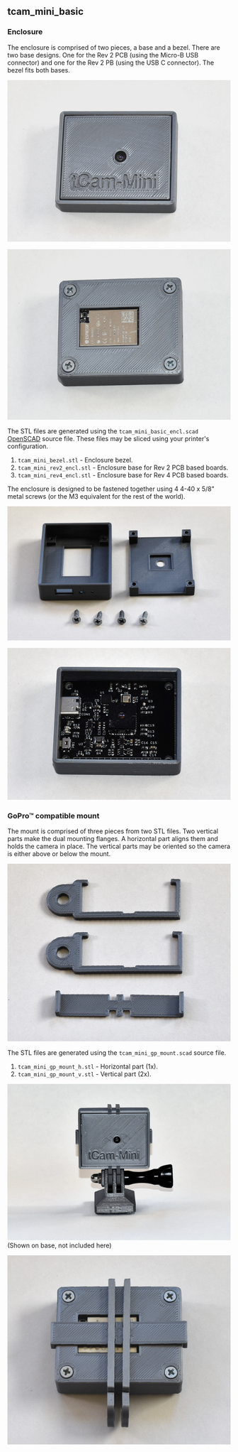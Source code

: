 ## tcam\_mini_basic

### Enclosure
The enclosure is comprised of two pieces, a base and a bezel.  There are two base designs.  One for the Rev 2 PCB (using the Micro-B USB connector) and one for the Rev 2 PB (using the USB C connector).  The bezel fits both bases.

![Enclosure front](pictures/tcam_mini_encl_front.png)

![Enclosure rear](pictures/tcam_mini_encl_rear.png)

The STL files are generated using the ```tcam_mini_basic_encl.scad``` [OpenSCAD](https://openscad.org/) source file.  These files may be sliced using your printer's configuration.

1. ```tcam_mini_bezel.stl``` - Enclosure bezel.
2. ```tcam_mini_rev2_encl.stl``` - Enclosure base for Rev 2 PCB based boards.
3. ```tcam_mini_rev4_encl.stl``` - Enclosure base for Rev 4 PCB based boards.

The enclosure is designed to be fastened together using 4 4-40 x 5/8" metal screws (or the M3 equivalent for the rest of the world).

![Enclosure parts](pictures/tcam_mini_encl_parts.png)

![Board in enclosure](pictures/tcam_mini_encl_guts.png)

### GoPro™ compatible mount
The mount is comprised of three pieces from two STL files.  Two vertical parts make the dual mounting flanges.  A horizontal part aligns them and holds the camera in place.  The vertical parts may be oriented so the camera is either above or below the mount.

![Mount parts](pictures/tcam_mini_encl_gp_parts.png)

The STL files are generated using the ```tcam_mini_gp_mount.scad``` source file.

1. ```tcam_mini_gp_mount_h.stl``` - Horizontal part (1x).
2. ```tcam_mini_gp_mount_v.stl``` - Vertical part (2x).

![On base](pictures/tcam_mini_mounted.png)
(Shown on base, not included here)

![Mount parts assembled](pictures/tcam_mini_encl_gp_assy_rear.png)

